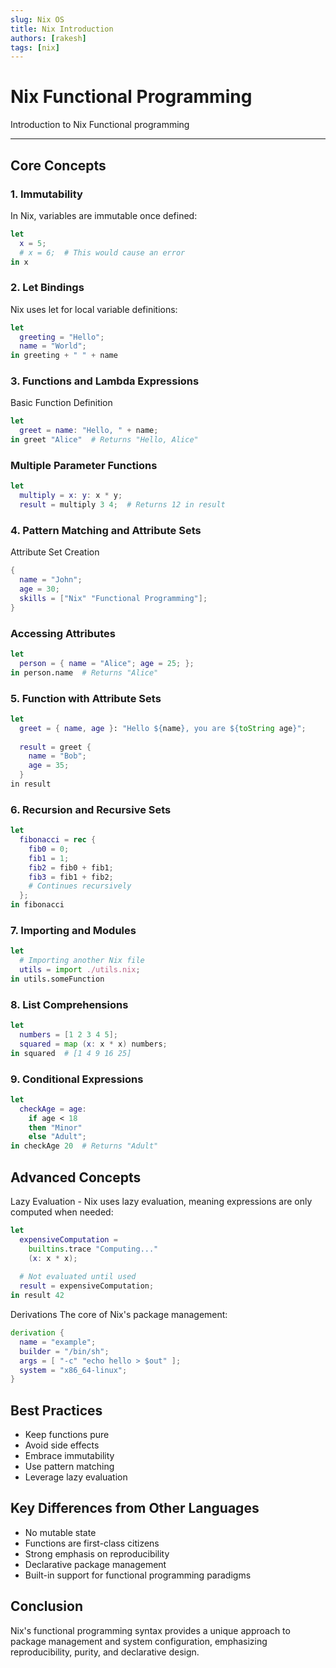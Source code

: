 ```yaml
---
slug: Nix OS
title: Nix Introduction
authors: [rakesh]
tags: [nix]
---
```


# Nix Functional Programming

Introduction to Nix Functional programming

<!-- truncate -->

---


##  Core Concepts

### 1. Immutability

In Nix, variables are immutable once defined:

```nix
let
  x = 5;
  # x = 6;  # This would cause an error
in x
```

### 2. Let Bindings
Nix uses let for local variable definitions:
```nix
let
  greeting = "Hello";
  name = "World";
in greeting + " " + name
```

### 3. Functions and Lambda Expressions
Basic Function Definition

```nix
let
  greet = name: "Hello, " + name;
in greet "Alice"  # Returns "Hello, Alice"
```

### Multiple Parameter Functions
```nix
let
  multiply = x: y: x * y;
  result = multiply 3 4;  # Returns 12 in result
```

### 4. Pattern Matching and Attribute Sets
Attribute Set Creation

```nix
{
  name = "John";
  age = 30;
  skills = ["Nix" "Functional Programming"];
}
```

### Accessing Attributes
```nix
let
  person = { name = "Alice"; age = 25; };
in person.name  # Returns "Alice"
```


### 5. Function with Attribute Sets
```nix
let
  greet = { name, age }: "Hello ${name}, you are ${toString age}";
  
  result = greet { 
    name = "Bob"; 
    age = 35; 
  }
in result
```

### 6. Recursion and Recursive Sets
```nix
let
  fibonacci = rec {
    fib0 = 0;
    fib1 = 1;
    fib2 = fib0 + fib1;
    fib3 = fib1 + fib2;
    # Continues recursively
  };
in fibonacci
```


### 7. Importing and Modules
```nix
let
  # Importing another Nix file
  utils = import ./utils.nix;
in utils.someFunction
```

### 8. List Comprehensions
```nix
let
  numbers = [1 2 3 4 5];
  squared = map (x: x * x) numbers;
in squared  # [1 4 9 16 25]
```

### 9. Conditional Expressions
```nix
let
  checkAge = age: 
    if age < 18 
    then "Minor" 
    else "Adult";
in checkAge 20  # Returns "Adult"
```


##  Advanced Concepts
Lazy Evaluation - Nix uses lazy evaluation, meaning expressions are only computed when needed:
```nix
let
  expensiveComputation = 
    builtins.trace "Computing..." 
    (x: x * x);
  
  # Not evaluated until used
  result = expensiveComputation;
in result 42
```

Derivations
The core of Nix's package management:

```nix
derivation {
  name = "example";
  builder = "/bin/sh";
  args = [ "-c" "echo hello > $out" ];
  system = "x86_64-linux";
}
```

## Best Practices

- Keep functions pure
- Avoid side effects
- Embrace immutability
- Use pattern matching
- Leverage lazy evaluation

## Key Differences from Other Languages

- No mutable state
- Functions are first-class citizens
- Strong emphasis on reproducibility
- Declarative package management
- Built-in support for functional programming paradigms

## Conclusion
Nix's functional programming syntax provides a unique approach to package management and system configuration, emphasizing reproducibility, purity, and declarative design.